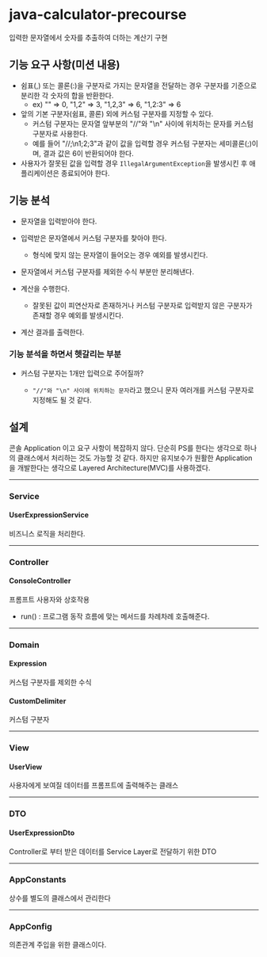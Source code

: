 # java-calculator-precourse

입력한 문자열에서 숫자를 추출하여 더하는 계산기 구현

## 기능 요구 사항(미션 내용)

* 쉼표(,) 또는 콜론(:)을 구분자로 가지는 문자열을 전달하는 경우 구분자를 기준으로 분리한 각 숫자의 합을 반환한다.
    * ex) "" => 0, "1,2" => 3, "1,2,3" => 6, "1,2:3" => 6
* 앞의 기본 구분자(쉼표, 콜론) 외에 커스텀 구분자를 지정할 수 있다.
    * 커스텀 구분자는 문자열 앞부분의 "//"와 "\n" 사이에 위치하는 문자를 커스텀 구분자로 사용한다.
    * 예를 들어 "//;\n1;2;3"과 같이 값을 입력할 경우 커스텀 구분자는 세미콜론(;)이며, 결과 값은 6이 반환되어야 한다.
* 사용자가 잘못된 값을 입력할 경우 `IllegalArgumentException`을 발생시킨 후 애플리케이션은 종료되어야 한다.

## 기능 분석

* 문자열을 입력받아야 한다.

* 입력받은 문자열에서 커스텀 구분자를 찾아야 한다.

    * 형식에 맞지 않는 문자열이 들어오는 경우 예외를 발생시킨다.

* 문자열에서 커스텀 구분자를 제외한 수식 부분만 분리해낸다.

* 계산을 수행한다.

    * 잘못된 값이 피연산자로 존재하거나 커스텀 구분자로 입력받지 않은 구분자가 존재할 경우 예외를 발생시킨다.

* 계산 결과를 출력한다.

### 기능 분석을 하면서 헷갈리는 부분

* 커스텀 구분자는 1개만 입력으로 주어질까?

    * `"//"와 "\n" 사이에 위치하는 문자`라고 했으니 문자 여러개를 커스텀 구분자로 지정해도 될 것 같다.

## 설계

콘솔 Application 이고 요구 사항이 복잡하지 않다. 단순히 PS를 한다는 생각으로 하나의 클래스에서 처리하는 것도 가능할 것 같다.
하지만 유지보수가 원활한 Application을 개발한다는 생각으로 Layered Architecture(MVC)를 사용하겠다.

----------------------------------------------

### Service

#### UserExpressionService

비즈니스 로직을 처리한다.

----------------------------------------------

### Controller

#### ConsoleController

프롬프트 사용자와 상호작용

* run() : 프로그램 동작 흐름에 맞는 메서드를 차례차례 호출해준다.

----------------------------------------------

### Domain

#### Expression

커스텀 구분자를 제외한 수식

#### CustomDelimiter

커스텀 구분자

----------------------------------------------

### View

#### UserView

사용자에게 보여질 데이터를 프롬프트에 출력해주는 클래스

----------------------------------------------

### DTO

#### UserExpressionDto

Controller로 부터 받은 데이터를 Service Layer로 전달하기 위한 DTO

---------------------------------------------

### AppConstants

상수를 별도의 클래스에서 관리한다

---------------------------------------------

### AppConfig

의존관계 주입을 위한 클래스이다.